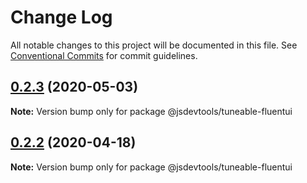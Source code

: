 # Change Log

All notable changes to this project will be documented in this file.
See [Conventional Commits](https://conventionalcommits.org) for commit guidelines.

## [0.2.3](https://github.com/jsdevtools/jsdevtools/compare/@jsdevtools/tuneable-fluentui@0.2.2...@jsdevtools/tuneable-fluentui@0.2.3) (2020-05-03)

**Note:** Version bump only for package @jsdevtools/tuneable-fluentui





## [0.2.2](https://github.com/jsdevtools/jsdevtools/compare/@jsdevtools/tuneable-fluentui@0.2.1...@jsdevtools/tuneable-fluentui@0.2.2) (2020-04-18)

**Note:** Version bump only for package @jsdevtools/tuneable-fluentui

